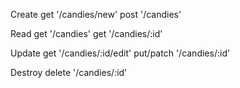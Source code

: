 Create
get '/candies/new'
post '/candies'


Read
get '/candies'
get '/candies/:id'


Update
get '/candies/:id/edit'
put/patch '/candies/:id'

Destroy
delete '/candies/:id'